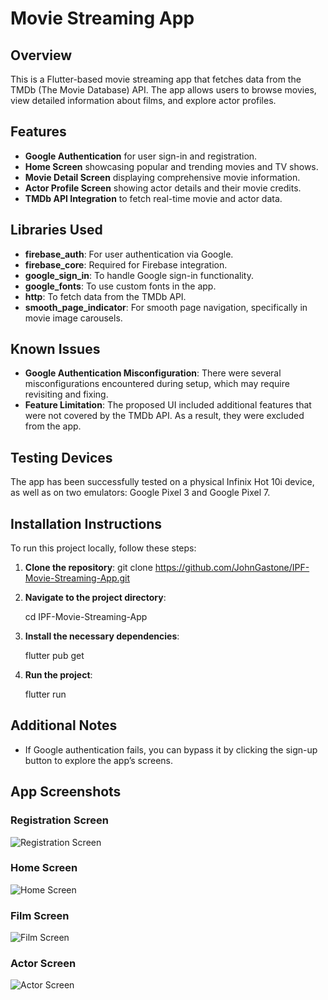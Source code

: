 # Movie Streaming App

## Overview
This is a Flutter-based movie streaming app that fetches data from the TMDb (The Movie Database) API. The app allows users to browse movies, view detailed information about films, and explore actor profiles.

## Features
- **Google Authentication** for user sign-in and registration.
- **Home Screen** showcasing popular and trending movies and TV shows.
- **Movie Detail Screen** displaying comprehensive movie information.
- **Actor Profile Screen** showing actor details and their movie credits.
- **TMDb API Integration** to fetch real-time movie and actor data.

## Libraries Used
- **firebase_auth**: For user authentication via Google.
- **firebase_core**: Required for Firebase integration.
- **google_sign_in**: To handle Google sign-in functionality.
- **google_fonts**: To use custom fonts in the app.
- **http**: To fetch data from the TMDb API.
- **smooth_page_indicator**: For smooth page navigation, specifically in movie image carousels.

## Known Issues
- **Google Authentication Misconfiguration**: There were several misconfigurations encountered during setup, which may require revisiting and fixing.
- **Feature Limitation**: The proposed UI included additional features that were not covered by the TMDb API. As a result, they were excluded from the app.

## Testing Devices
The app has been successfully tested on a physical Infinix Hot 10i device, as well as on two emulators: Google Pixel 3 and Google Pixel 7.

## Installation Instructions
To run this project locally, follow these steps:

1. **Clone the repository**:
   git clone https://github.com/JohnGastone/IPF-Movie-Streaming-App.git
   

2. **Navigate to the project directory**:

   cd IPF-Movie-Streaming-App
  

3. **Install the necessary dependencies**:
   
   flutter pub get
   

4. **Run the project**:

   flutter run
   

## Additional Notes
- If Google authentication fails, you can bypass it by clicking the sign-up button to explore the app’s screens.
  
## App Screenshots

### Registration Screen
![Registration Screen](assets/screenshots/Registration.png)

### Home Screen
![Home Screen](assets/screenshots/Home.png)

### Film Screen
![Film Screen](assets/screenshots/Film.png)

### Actor Screen
![Actor Screen](assets/screenshots/Actor.png)




